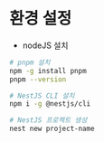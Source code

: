 # 환경 설정

 - nodeJS 설치
```bash
# pnpm 설치
npm -g install pnpm
pnpm --version

# NestJS CLI 설치
npm i -g @nestjs/cli

# NestJS 프로젝트 생성
nest new project-name
```